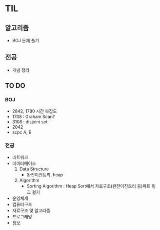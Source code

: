 # TIL
## 알고리즘
- BOJ 문제 풀기
## 전공
- 개념 정리

## TO DO
### BOJ
- 2842, 1780 시간 복잡도
- 1708 : Graham Scan?
- 3108 : disjoint set
- 2042
- scpc A, B

### 전공
- 네트워크
- 데이터베이스
	1. Data Structure
		- 완전이진트리, heap
	2. Algorithm
		- Sorting Algorithm : Heap Sort에서 자료구조(완전이진트리 등)파트 링크 걸기
- 운영체제
- 컴퓨터구조
- 자료구조 및 알고리즘
- 프로그래밍
- 정보